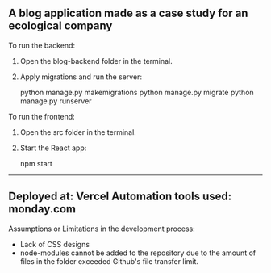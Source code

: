 A blog application made as a case study for an ecological company
-----------------------------------------------------------------
To run the backend:
1. Open the blog-backend folder in the terminal.
2. Apply migrations and run the server:

    python manage.py makemigrations
    python manage.py migrate
    python manage.py runserver

To run the frontend:
1. Open the src folder in the terminal.
2. Start the React app:

    npm start
----------------------------------------------------------------
Deployed at: Vercel
Automation tools used: monday.com
----------------------------------------------------------------
Assumptions or Limitations in the development process:
- Lack of CSS designs
- node-modules cannot be added to the repository due to the amount of files in the folder exceeded Github's file transfer limit.
